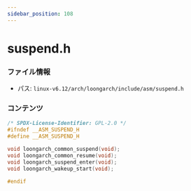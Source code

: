 ```yaml
---
sidebar_position: 108
---
```

# suspend.h

### ファイル情報

- パス: `linux-v6.12/arch/loongarch/include/asm/suspend.h`

### コンテンツ

```h
/* SPDX-License-Identifier: GPL-2.0 */
#ifndef __ASM_SUSPEND_H
#define __ASM_SUSPEND_H

void loongarch_common_suspend(void);
void loongarch_common_resume(void);
void loongarch_suspend_enter(void);
void loongarch_wakeup_start(void);

#endif

```
